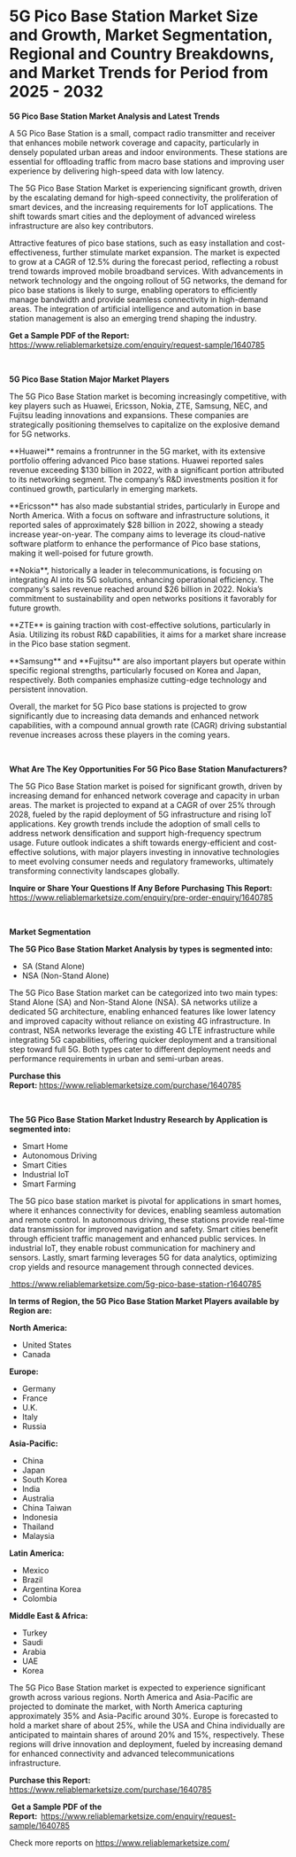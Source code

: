 <p><h1>5G Pico Base Station Market Size and Growth, Market Segmentation, Regional and Country Breakdowns, and Market Trends for Period from 2025 -  2032</h1></p><p><strong>5G Pico Base Station Market Analysis and Latest Trends</strong></p>
<p><p>A 5G Pico Base Station is a small, compact radio transmitter and receiver that enhances mobile network coverage and capacity, particularly in densely populated urban areas and indoor environments. These stations are essential for offloading traffic from macro base stations and improving user experience by delivering high-speed data with low latency. </p><p>The 5G Pico Base Station Market is experiencing significant growth, driven by the escalating demand for high-speed connectivity, the proliferation of smart devices, and the increasing requirements for IoT applications. The shift towards smart cities and the deployment of advanced wireless infrastructure are also key contributors. </p><p>Attractive features of pico base stations, such as easy installation and cost-effectiveness, further stimulate market expansion. The market is expected to grow at a CAGR of 12.5% during the forecast period, reflecting a robust trend towards improved mobile broadband services. With advancements in network technology and the ongoing rollout of 5G networks, the demand for pico base stations is likely to surge, enabling operators to efficiently manage bandwidth and provide seamless connectivity in high-demand areas. The integration of artificial intelligence and automation in base station management is also an emerging trend shaping the industry.</p></p>
<p><strong>Get a Sample PDF of the Report:&nbsp;</strong> <a href="https://www.reliablemarketsize.com/enquiry/request-sample/1640785?utm_campaign=2628&utm_medium=2&utm_source=Github&utm_content=ia&utm_term=23032025&utm_id=5g-pico-base-station">https://www.reliablemarketsize.com/enquiry/request-sample/1640785</a></p>
<p>&nbsp;</p>
<p><strong>5G Pico Base Station Major Market Players</strong></p>
<p><p>The 5G Pico Base Station market is becoming increasingly competitive, with key players such as Huawei, Ericsson, Nokia, ZTE, Samsung, NEC, and Fujitsu leading innovations and expansions. These companies are strategically positioning themselves to capitalize on the explosive demand for 5G networks.</p><p>**Huawei** remains a frontrunner in the 5G market, with its extensive portfolio offering advanced Pico base stations. Huawei reported sales revenue exceeding $130 billion in 2022, with a significant portion attributed to its networking segment. The company’s R&D investments position it for continued growth, particularly in emerging markets.</p><p>**Ericsson** has also made substantial strides, particularly in Europe and North America. With a focus on software and infrastructure solutions, it reported sales of approximately $28 billion in 2022, showing a steady increase year-on-year. The company aims to leverage its cloud-native software platform to enhance the performance of Pico base stations, making it well-poised for future growth.</p><p>**Nokia**, historically a leader in telecommunications, is focusing on integrating AI into its 5G solutions, enhancing operational efficiency. The company's sales revenue reached around $26 billion in 2022. Nokia’s commitment to sustainability and open networks positions it favorably for future growth.</p><p>**ZTE** is gaining traction with cost-effective solutions, particularly in Asia. Utilizing its robust R&D capabilities, it aims for a market share increase in the Pico base station segment. </p><p>**Samsung** and **Fujitsu** are also important players but operate within specific regional strengths, particularly focused on Korea and Japan, respectively. Both companies emphasize cutting-edge technology and persistent innovation.</p><p>Overall, the market for 5G Pico base stations is projected to grow significantly due to increasing data demands and enhanced network capabilities, with a compound annual growth rate (CAGR) driving substantial revenue increases across these players in the coming years.</p></p>
<p>&nbsp;</p>
<p><strong>What Are The Key Opportunities For 5G Pico Base Station Manufacturers?</strong></p>
<p><p>The 5G Pico Base Station market is poised for significant growth, driven by increasing demand for enhanced network coverage and capacity in urban areas. The market is projected to expand at a CAGR of over 25% through 2028, fueled by the rapid deployment of 5G infrastructure and rising IoT applications. Key growth trends include the adoption of small cells to address network densification and support high-frequency spectrum usage. Future outlook indicates a shift towards energy-efficient and cost-effective solutions, with major players investing in innovative technologies to meet evolving consumer needs and regulatory frameworks, ultimately transforming connectivity landscapes globally.</p></p>
<p><strong>Inquire or Share Your Questions If Any Before Purchasing This Report:</strong> <a href="https://www.reliablemarketsize.com/enquiry/pre-order-enquiry/1640785?utm_campaign=2628&utm_medium=2&utm_source=Github&utm_content=ia&utm_term=23032025&utm_id=5g-pico-base-station">https://www.reliablemarketsize.com/enquiry/pre-order-enquiry/1640785</a></p>
<p>&nbsp;</p>
<p><strong>Market Segmentation</strong></p>
<p><strong>The 5G Pico Base Station Market Analysis by types is segmented into:</strong></p>
<p><ul><li>SA (Stand Alone)</li><li>NSA (Non-Stand Alone)</li></ul></p>
<p><p>The 5G Pico Base Station market can be categorized into two main types: Stand Alone (SA) and Non-Stand Alone (NSA). SA networks utilize a dedicated 5G architecture, enabling enhanced features like lower latency and improved capacity without reliance on existing 4G infrastructure. In contrast, NSA networks leverage the existing 4G LTE infrastructure while integrating 5G capabilities, offering quicker deployment and a transitional step toward full 5G. Both types cater to different deployment needs and performance requirements in urban and semi-urban areas.</p></p>
<p><strong>Purchase this Report:&nbsp;</strong><a href="https://www.reliablemarketsize.com/purchase/1640785?utm_campaign=2628&utm_medium=2&utm_source=Github&utm_content=ia&utm_term=23032025&utm_id=5g-pico-base-station">https://www.reliablemarketsize.com/purchase/1640785</a></p>
<p>&nbsp;</p>
<p><strong>The 5G Pico Base Station Market Industry Research by Application is segmented into:</strong></p>
<p><ul><li>Smart Home</li><li>Autonomous Driving</li><li>Smart Cities</li><li>Industrial IoT</li><li>Smart Farming</li></ul></p>
<p><p>The 5G pico base station market is pivotal for applications in smart homes, where it enhances connectivity for devices, enabling seamless automation and remote control. In autonomous driving, these stations provide real-time data transmission for improved navigation and safety. Smart cities benefit through efficient traffic management and enhanced public services. In industrial IoT, they enable robust communication for machinery and sensors. Lastly, smart farming leverages 5G for data analytics, optimizing crop yields and resource management through connected devices.</p></p>
<p><a href="https://www.reliablemarketsize.com/5g-pico-base-station-r1640785?utm_campaign=2628&utm_medium=2&utm_source=Github&utm_content=ia&utm_term=23032025&utm_id=5g-pico-base-station">&nbsp;https://www.reliablemarketsize.com/5g-pico-base-station-r1640785</a></p>
<p><strong>In terms of Region, the 5G Pico Base Station Market Players available by Region are:</strong></p>
<p>
    <p> <strong> North America: </strong>
        <ul>
            <li>United States</li>
            <li>Canada</li>
        </ul>
        </p> 
    <p> <strong> Europe: </strong>
        <ul>
            <li>Germany</li>
            <li>France</li>
            <li>U.K.</li>
            <li>Italy</li>
            <li>Russia</li>
        </ul>
        </p> 
    <p> <strong> Asia-Pacific: </strong>
        <ul>
            <li>China</li>
            <li>Japan</li>
            <li>South Korea</li>
            <li>India</li>
            <li>Australia</li>
            <li>China Taiwan</li>
            <li>Indonesia</li>
            <li>Thailand</li>
            <li>Malaysia</li>
        </ul>
        </p> 
    <p> <strong> Latin America: </strong>
        <ul>
            <li>Mexico</li>
            <li>Brazil</li>
            <li>Argentina Korea</li>
            <li>Colombia</li>
        </ul>
        </p> 
    <p> <strong> Middle East & Africa: </strong>
        <ul>
            <li>Turkey</li>
            <li>Saudi</li>
            <li>Arabia</li>
            <li>UAE</li>
            <li>Korea</li>
        </ul>
    </p>
    </p>
<p><p>The 5G Pico Base Station market is expected to experience significant growth across various regions. North America and Asia-Pacific are projected to dominate the market, with North America capturing approximately 35% and Asia-Pacific around 30%. Europe is forecasted to hold a market share of about 25%, while the USA and China individually are anticipated to maintain shares of around 20% and 15%, respectively. These regions will drive innovation and deployment, fueled by increasing demand for enhanced connectivity and advanced telecommunications infrastructure.</p></p>
<p><strong>Purchase this Report: </strong><a href="https://www.reliablemarketsize.com/purchase/1640785?utm_campaign=2628&utm_medium=2&utm_source=Github&utm_content=ia&utm_term=23032025&utm_id=5g-pico-base-station">https://www.reliablemarketsize.com/purchase/1640785</a></p>
<p>&nbsp;<strong>Get a Sample PDF of the Report:&nbsp;&nbsp;</strong><a href="https://www.reliablemarketsize.com/enquiry/request-sample/1640785?utm_campaign=2628&utm_medium=2&utm_source=Github&utm_content=ia&utm_term=23032025&utm_id=5g-pico-base-station">https://www.reliablemarketsize.com/enquiry/request-sample/1640785</a></p>
<p><strong></strong></p>
<p>Check more reports on <a href="https://www.reliablemarketsize.com/?utm_campaign=2628&utm_medium=2&utm_source=Github&utm_content=ia&utm_term=23032025&utm_id=5g-pico-base-station">https://www.reliablemarketsize.com/</a></p>